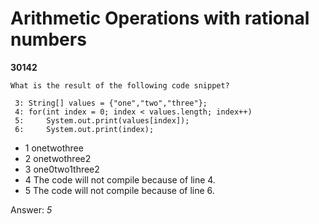 Arithmetic Operations with rational numbers
===========================================
**30142**
```
What is the result of the following code snippet? 
 
 3: String[] values = {"one","two","three"}; 
 4: for(int index = 0; index < values.length; index++) 
 5:     System.out.print(values[index]); 
 6:     System.out.print(index);
```


- 1 onetwothree
- 2 onetwothree2
- 3 one0two1three2
- 4 The code will not compile because of line 4.
- 5 The code will not compile because of line 6.

Answer: *5*

